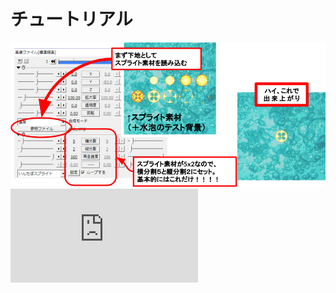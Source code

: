 # チュートリアル

<img src="img/one_tuto.jpg">

<div class="slide1440x839"><iframe src="https://docs.google.com/presentation/d/e/2PACX-1vQgOirKZ7He9heeSpjtTL8cejT5hyciIdcQhCJwcp3UKpLAI0f0FyT2gQK-PCMueTZwklNdXsYEBBxP/embed?start=false&loop=false&delayms=3000" frameborder="0" allowfullscreen="true" mozallowfullscreen="true" webkitallowfullscreen="true"></iframe></div>

